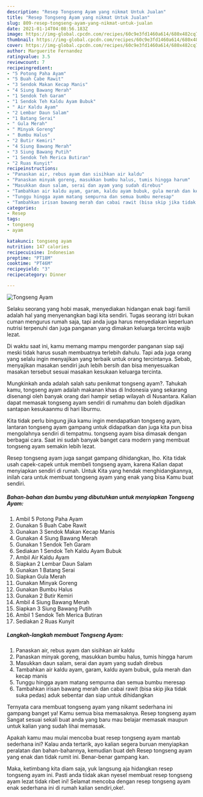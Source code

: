 ```yaml
---
description: "Resep Tongseng Ayam yang nikmat Untuk Jualan"
title: "Resep Tongseng Ayam yang nikmat Untuk Jualan"
slug: 809-resep-tongseng-ayam-yang-nikmat-untuk-jualan
date: 2021-01-14T04:08:56.183Z
image: https://img-global.cpcdn.com/recipes/60c9e3fd1460a614/680x482cq70/tongseng-ayam-foto-resep-utama.jpg
thumbnail: https://img-global.cpcdn.com/recipes/60c9e3fd1460a614/680x482cq70/tongseng-ayam-foto-resep-utama.jpg
cover: https://img-global.cpcdn.com/recipes/60c9e3fd1460a614/680x482cq70/tongseng-ayam-foto-resep-utama.jpg
author: Marguerite Fernandez
ratingvalue: 3.5
reviewcount: 7
recipeingredient:
- "5 Potong Paha Ayam"
- "5 Buah Cabe Rawit"
- "3 Sendok Makan Kecap Manis"
- "4 Siung Bawang Merah"
- "1 Sendok Teh Garam"
- "1 Sendok Teh Kaldu Ayam Bubuk"
- " Air Kaldu Ayam"
- "2 Lembar Daun Salam"
- "1 Batang Serai"
- " Gula Merah"
- " Minyak Goreng"
- " Bumbu Halus"
- "2 Butir Kemiri"
- "4 Siung Bawang Merah"
- "3 Siung Bawang Putih"
- "1 Sendok Teh Merica Butiran"
- "2 Ruas Kunyit"
recipeinstructions:
- "Panaskan air, rebus ayam dan sisihkan air kaldu"
- "Panaskan minyak goreng, masukkan bumbu halus, tumis hingga harum"
- "Masukkan daun salam, serai dan ayam yang sudah direbus"
- "Tambahkan air kaldu ayam, garam, kaldu ayam bubuk, gula merah dan kecap manis"
- "Tunggu hingga ayam matang sempurna dan semua bumbu meresap"
- "Tambahkan irisan bawang merah dan cabai rawit (bisa skip jika tidak suka pedas) aduk sebentar dan siap untuk dihidangkan"
categories:
- Resep
tags:
- tongseng
- ayam

katakunci: tongseng ayam 
nutrition: 147 calories
recipecuisine: Indonesian
preptime: "PT18M"
cooktime: "PT46M"
recipeyield: "3"
recipecategory: Dinner

---
```



![Tongseng Ayam](https://img-global.cpcdn.com/recipes/60c9e3fd1460a614/680x482cq70/tongseng-ayam-foto-resep-utama.jpg)

Selaku seorang yang hobi masak, menyediakan hidangan enak bagi famili adalah hal yang menyenangkan bagi kita sendiri. Tugas seorang istri bukan cuman mengurus rumah saja, tapi anda juga harus menyediakan keperluan nutrisi terpenuhi dan juga panganan yang dimakan keluarga tercinta wajib lezat.

Di waktu  saat ini, kamu memang mampu mengorder panganan siap saji meski tidak harus susah membuatnya terlebih dahulu. Tapi ada juga orang yang selalu ingin menyajikan yang terbaik untuk orang tercintanya. Sebab, menyajikan masakan sendiri jauh lebih bersih dan bisa menyesuaikan masakan tersebut sesuai masakan kesukaan keluarga tercinta. 



Mungkinkah anda adalah salah satu penikmat tongseng ayam?. Tahukah kamu, tongseng ayam adalah makanan khas di Indonesia yang sekarang disenangi oleh banyak orang dari hampir setiap wilayah di Nusantara. Kalian dapat memasak tongseng ayam sendiri di rumahmu dan boleh dijadikan santapan kesukaanmu di hari liburmu.

Kita tidak perlu bingung jika kamu ingin mendapatkan tongseng ayam, lantaran tongseng ayam gampang untuk didapatkan dan juga kita pun bisa mengolahnya sendiri di tempatmu. tongseng ayam bisa dimasak dengan berbagai cara. Saat ini sudah banyak banget cara modern yang membuat tongseng ayam semakin lebih lezat.

Resep tongseng ayam juga sangat gampang dihidangkan, lho. Kita tidak usah capek-capek untuk membeli tongseng ayam, karena Kalian dapat menyiapkan sendiri di rumah. Untuk Kita yang hendak menghidangkannya, inilah cara untuk membuat tongseng ayam yang enak yang bisa Kamu buat sendiri.

<!--inarticleads1-->

##### Bahan-bahan dan bumbu yang dibutuhkan untuk menyiapkan Tongseng Ayam:

1. Ambil 5 Potong Paha Ayam
1. Gunakan 5 Buah Cabe Rawit
1. Gunakan 3 Sendok Makan Kecap Manis
1. Gunakan 4 Siung Bawang Merah
1. Gunakan 1 Sendok Teh Garam
1. Sediakan 1 Sendok Teh Kaldu Ayam Bubuk
1. Ambil  Air Kaldu Ayam
1. Siapkan 2 Lembar Daun Salam
1. Gunakan 1 Batang Serai
1. Siapkan  Gula Merah
1. Gunakan  Minyak Goreng
1. Gunakan  Bumbu Halus
1. Gunakan 2 Butir Kemiri
1. Ambil 4 Siung Bawang Merah
1. Siapkan 3 Siung Bawang Putih
1. Ambil 1 Sendok Teh Merica Butiran
1. Sediakan 2 Ruas Kunyit




<!--inarticleads2-->

##### Langkah-langkah membuat Tongseng Ayam:

1. Panaskan air, rebus ayam dan sisihkan air kaldu
1. Panaskan minyak goreng, masukkan bumbu halus, tumis hingga harum
1. Masukkan daun salam, serai dan ayam yang sudah direbus
1. Tambahkan air kaldu ayam, garam, kaldu ayam bubuk, gula merah dan kecap manis
1. Tunggu hingga ayam matang sempurna dan semua bumbu meresap
1. Tambahkan irisan bawang merah dan cabai rawit (bisa skip jika tidak suka pedas) aduk sebentar dan siap untuk dihidangkan




Ternyata cara membuat tongseng ayam yang nikamt sederhana ini gampang banget ya! Kamu semua bisa memasaknya. Resep tongseng ayam Sangat sesuai sekali buat anda yang baru mau belajar memasak maupun untuk kalian yang sudah lihai memasak.

Apakah kamu mau mulai mencoba buat resep tongseng ayam mantab sederhana ini? Kalau anda tertarik, ayo kalian segera buruan menyiapkan peralatan dan bahan-bahannya, kemudian buat deh Resep tongseng ayam yang enak dan tidak rumit ini. Benar-benar gampang kan. 

Maka, ketimbang kita diam saja, yuk langsung aja hidangkan resep tongseng ayam ini. Pasti anda tiidak akan nyesel membuat resep tongseng ayam lezat tidak ribet ini! Selamat mencoba dengan resep tongseng ayam enak sederhana ini di rumah kalian sendiri,oke!.

